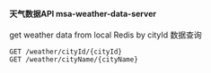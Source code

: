 #### 天气数据API msa-weather-data-server
get weather data from local Redis by cityId 
数据查询
```
GET /weather/cityId/{cityId}
GET /weather/cityName/{cityName}
```